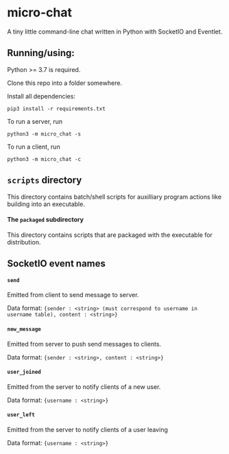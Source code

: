 # micro-chat

A tiny little command-line chat written in Python with SocketIO and Eventlet.

## Running/using:

Python >= 3.7 is required.

Clone this repo into a folder somewhere.

Install all dependencies:
```
pip3 install -r requirements.txt
```

To run a server, run
```
python3 -m micro_chat -s
```

To run a client, run
```
python3 -m micro_chat -c
```

## `scripts` directory

This directory contains batch/shell scripts for auxilliary program actions like building into an executable.

#### The `packaged` subdirectory

This directory contains scripts that are packaged with the executable for distribution.

## SocketIO event names

#### `send`

Emitted from client to send message to server.

Data format:
```{sender : <string> (must correspond to username in username table), content : <string>}```

#### `new_message`

Emitted from server to push send messages to clients.

Data format:
```{sender : <string>, content : <string>}```

#### `user_joined`

Emitted from the server to notify clients of a new user.

Data format:
```{username : <string>}```

#### `user_left`

Emitted from the server to notify clients of a user leaving

Data format:
```{username : <string>}```